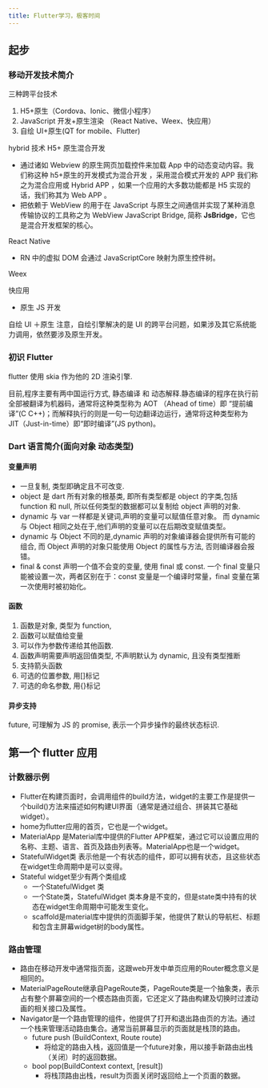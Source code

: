```yaml
---
title: Flutter学习，极客时间
---
```

## 起步

### 移动开发技术简介

三种跨平台技术

1. H5+原生（Cordova、Ionic、微信小程序）
2. JavaScript 开发+原生渲染 （React Native、Weex、快应用）
3. 自绘 UI+原生(QT for mobile、Flutter)

hybrid 技术
H5+ 原生混合开发

- 通过诸如 Webview 的原生网页加载控件来加载 App 中的动态变动内容。我们称这种 h5+原生的开发模式为混合开发 ，采用混合模式开发的 APP 我们称之为混合应用或 Hybrid APP ，如果一个应用的大多数功能都是 H5 实现的话，我们称其为 Web APP 。
- 把依赖于 WebView 的用于在 JavaScript 与原生之间通信并实现了某种消息传输协议的工具称之为 WebView JavaScript Bridge, 简称 **JsBridge**，它也是混合开发框架的核心。

React Native

- RN 中的虚拟 DOM 会通过 JavaScriptCore 映射为原生控件树。

Weex

快应用

- 原生 JS 开发

自绘 UI ＋原生
注意，自绘引擎解决的是 UI 的跨平台问题，如果涉及其它系统能力调用，依然要涉及原生开发。

### 初识 Flutter

flutter 使用 skia 作为他的 2D 渲染引擎.

目前,程序主要有两中国运行方式, 静态编译 和 动态解释.静态编译的程序在执行前全部被翻译为机器码，通常将这种类型称为 AOT （Ahead of time）即 “提前编译”(C C++)；而解释执行的则是一句一句边翻译边运行，通常将这种类型称为 JIT（Just-in-time）即“即时编译”(JS python)。

### Dart 语言简介(面向对象 动态类型)

#### 变量声明

- 一旦复制, 类型即确定且不可改变.
- object 是 dart 所有对象的根基类, 即所有类型都是 object 的字类,包括 function 和 null, 所以任何类型的数据都可以复制给 object 声明的对象.
- dynamic 与 var 一样都是关键词,声明的变量可以赋值任意对象。 而 dynamic 与 Object 相同之处在于,他们声明的变量可以在后期改变赋值类型。
- dynamic 与 Object 不同的是,dynamic 声明的对象编译器会提供所有可能的组合, 而 Object 声明的对象只能使用 Object 的属性与方法, 否则编译器会报错。
- final & const
  声明一个值不会变的变量, 使用 final 或 const. 一个 final 变量只能被设置一次，两者区别在于：const 变量是一个编译时常量，final 变量在第一次使用时被初始化。

#### 函数

1. 函数是对象, 类型为 function,
2. 函数可以赋值给变量
3. 可以作为参数传递给其他函数.
4. 函数声明需要声明返回值类型, 不声明默认为 dynamic, 且没有类型推断
5. 支持箭头函数
6. 可选的位置参数, 用[]标记
7. 可选的命名参数, 用{}标记

#### 异步支持

future, 可理解为 JS 的 promise, 表示一个异步操作的最终状态标识.

## 第一个 flutter 应用

### 计数器示例
- Flutter在构建页面时，会调用组件的build方法，widget的主要工作是提供一个build()方法来描述如何构建UI界面（通常是通过组合、拼装其它基础widget）。
- home为flutter应用的首页，它也是一个widget。
- MaterialApp 是Material库中提供的Flutter APP框架，通过它可以设置应用的名称、主题、语言、首页及路由列表等。MaterialApp也是一个widget。
- StatefulWidget类 表示他是一个有状态的组件，即可以拥有状态，且这些状态在widget生命周期中是可以变得。
- Stateful widget至少有两个类组成
  - 一个StatefulWidget 类
  - 一个State类，StatefulWidget 类本身是不变的，但是state类中持有的状态在widget生命周期中可能发生变化。
  - scaffold是material库中提供的页面脚手架，他提供了默认的导航栏、标题和包含主屏幕widget树的body属性。

### 路由管理
- 路由在移动开发中通常指页面，这跟web开发中单页应用的Router概念意义是相同的。
- MaterialPageRoute继承自PageRoute类，PageRoute类是一个抽象类，表示占有整个屏幕空间的一个模态路由页面，它还定义了路由构建及切换时过渡动画的相关接口及属性。
- Navigator是一个路由管理的组件，他提供了打开和退出路由页的方法。通过一个栈来管理活动路由集合。通常当前屏幕显示的页面就是栈顶的路由。
  - future push (BuildContext, Route route)
    - 将给定的路由入栈，返回值是一个future对象，用以接手新路由出栈（关闭）时的返回数据。
  - bool pop(BuildContext context, [result])
    - 将栈顶路由出栈，result为页面关闭时返回给上一个页面的数据。